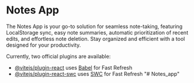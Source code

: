 # Notes App

The Notes App is your go-to solution for seamless note-taking, featuring LocalStorage sync, easy note summaries, automatic prioritization of recent edits, and effortless note deletion. Stay organized and efficient with a tool designed for your productivity.

Currently, two official plugins are available:

- [@vitejs/plugin-react](https://github.com/vitejs/vite-plugin-react/blob/main/packages/plugin-react/README.md) uses [Babel](https://babeljs.io/) for Fast Refresh
- [@vitejs/plugin-react-swc](https://github.com/vitejs/vite-plugin-react-swc) uses [SWC](https://swc.rs/) for Fast Refresh
"# Notes_app" 
